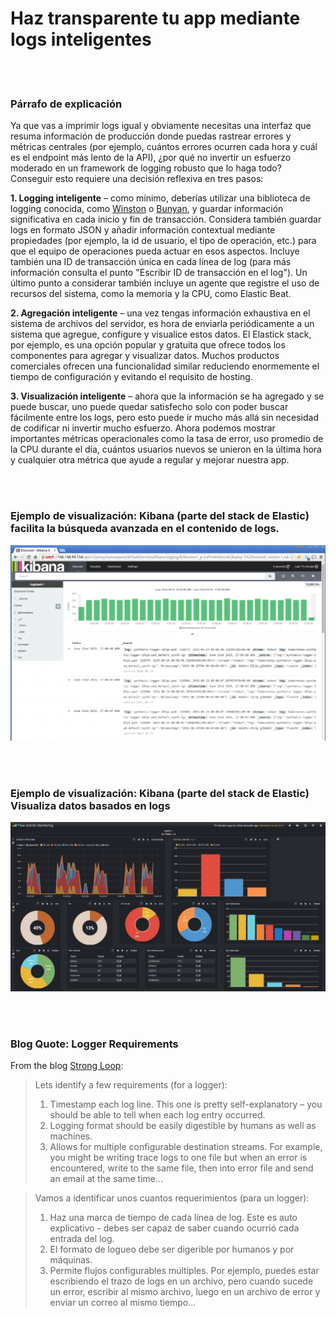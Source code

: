 # Haz transparente tu app mediante logs inteligentes

<br/><br/>

### Párrafo de explicación

Ya que vas a imprimir logs igual y obviamente necesitas una interfaz que resuma información de producción donde puedas rastrear errores y métricas centrales (por ejemplo, cuántos errores ocurren cada hora y cuál es el endpoint más lento de la API), ¿por qué no invertir un esfuerzo moderado en un framework de logging robusto que lo haga todo? Conseguir esto requiere una decisión reflexiva en tres pasos:

**1. Logging inteligente** – como mínimo, deberías utilizar una biblioteca de logging conocida, como [Winston](https://github.com/winstonjs/winston) o [Bunyan](https://github.com/trentm/node-bunyan), y guardar información significativa en cada inicio y fin de transacción. Considera también guardar logs en formato JSON y añadir información contextual mediante propiedades (por ejemplo, la id de usuario, el tipo de operación, etc.) para que el equipo de operaciones pueda actuar en esos aspectos. Incluye también una ID de transacción única en cada línea de log (para más información consulta el punto "Escribir ID de transacción en el log"). Un último punto a considerar también incluye un agente que registre el uso de recursos del sistema, como la memoria y la CPU, como Elastic Beat.

**2. Agregación inteligente** – una vez tengas información exhaustiva en el sistema de archivos del servidor, es hora de enviarla periódicamente a un sistema que agregue, configure y visualice estos datos. El Elastick stack, por ejemplo, es una opción popular y gratuita que ofrece todos los componentes para agregar y visualizar datos. Muchos productos comerciales ofrecen una funcionalidad similar reduciendo enormemente el tiempo de configuración y evitando el requisito de hosting.

**3. Visualización inteligente** – ahora que la información se ha agregado y se puede buscar, uno puede quedar satisfecho solo con poder buscar fácilmente entre los logs, pero esto puede ir mucho más allá sin necesidad de codificar ni invertir mucho esfuerzo. Ahora podemos mostrar importantes métricas operacionales como la tasa de error, uso promedio de la CPU durante el día, cuántos usuarios nuevos se unieron en la última hora y cualquier otra métrica que ayude a regular y mejorar nuestra app.

<br/><br/>

### Ejemplo de visualización: Kibana (parte del stack de Elastic) facilita la búsqueda avanzada en el contenido de logs.

![Kibana facilitates advanced searching on log content](/assets/images/smartlogging1.png "Kibana facilitates advanced searching on log content")

<br/><br/>

### Ejemplo de visualización: Kibana (parte del stack de Elastic) Visualiza datos basados en logs

![Kibana visualizes data based on logs](/assets/images/smartlogging2.jpg "Kibana visualizes data based on logs")

<br/><br/>

### Blog Quote: Logger Requirements

From the blog [Strong Loop](https://strongloop.com/strongblog/compare-node-js-logging-winston-bunyan/):

> Lets identify a few requirements (for a logger):
> 1. Timestamp each log line. This one is pretty self-explanatory – you should be able to tell when each log entry occurred.
> 2. Logging format should be easily digestible by humans as well as machines.
> 3. Allows for multiple configurable destination streams. For example, you might be writing trace logs to one file but when an error is encountered, write to the same file, then into error file and send an email at the same time…

>Vamos a identificar unos cuantos requerimientos (para un logger):
> 1. Haz una marca de tiempo de cada línea de log. Este es auto explicativo - debes ser capaz de saber cuando ocurrió cada entrada del log.
> 2. El formato de logueo debe ser digerible por humanos y por máquinas.
> 3. Permite flujos configurables múltiples. Por ejemplo, puedes estar escribiendo el trazo de logs en un archivo, pero cuando sucede un error, escribir al mismo archivo, luego en un archivo de error y enviar un correo al mismo tiempo...

<br/><br/>

<br/><br/>
